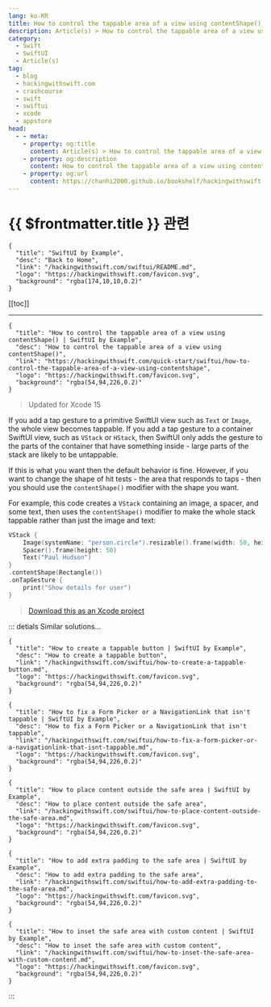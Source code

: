 ```yaml
---
lang: ko-KR
title: How to control the tappable area of a view using contentShape()
description: Article(s) > How to control the tappable area of a view using contentShape()
category:
  - Swift
  - SwiftUI
  - Article(s)
tag: 
  - blog
  - hackingwithswift.com
  - crashcourse
  - swift
  - swiftui
  - xcode
  - appstore
head:
  - - meta:
    - property: og:title
      content: Article(s) > How to control the tappable area of a view using contentShape()
    - property: og:description
      content: How to control the tappable area of a view using contentShape()
    - property: og:url
      content: https://chanhi2000.github.io/bookshelf/hackingwithswift.com/swiftui/how-to-control-the-tappable-area-of-a-view-using-contentshape.html
---
```


# {{ $frontmatter.title }} 관련

```component VPCard
{
  "title": "SwiftUI by Example",
  "desc": "Back to Home",
  "link": "/hackingwithswift.com/swiftui/README.md",
  "logo": "https://hackingwithswift.com/favicon.svg",
  "background": "rgba(174,10,10,0.2)"
}
```

[[toc]]

---

```component VPCard
{
  "title": "How to control the tappable area of a view using contentShape() | SwiftUI by Example",
  "desc": "How to control the tappable area of a view using contentShape()",
  "link": "https://hackingwithswift.com/quick-start/swiftui/how-to-control-the-tappable-area-of-a-view-using-contentshape",
  "logo": "https://hackingwithswift.com/favicon.svg",
  "background": "rgba(54,94,226,0.2)"
}
```

> Updated for Xcode 15

If you add a tap gesture to a primitive SwiftUI view such as `Text` or `Image`, the whole view becomes tappable. If you add a tap gesture to a container SwiftUI view, such as `VStack` or `HStack`, then SwiftUI only adds the gesture to the parts of the container that have something inside - large parts of the stack are likely to be untappable.

If this is what you want then the default behavior is fine. However, if you want to change the shape of hit tests - the area that responds to taps - then you should use the `contentShape()` modifier with the shape you want.

For example, this code creates a `VStack` containing an image, a spacer, and some text, then uses the `contentShape()` modifier to make the whole stack tappable rather than just the image and text:

```swift
VStack {
    Image(systemName: "person.circle").resizable().frame(width: 50, height: 50)
    Spacer().frame(height: 50)
    Text("Paul Hudson")
}
.contentShape(Rectangle())
.onTapGesture {
    print("Show details for user")
}
```

> [<FontIcon icon="fas fa-file-zipper"/>Download this as an Xcode project](https://hackingwithswift.com/files/projects/swiftui/how-to-control-the-tappable-area-of-a-view-using-contentshape-1.zip)

<VidStack src="https://hackingwithswift.com/img/books/quick-start/swiftui/how-to-control-the-tappable-area-of-a-view-using-contentshape-1~dark.mp4" />

::: detials Similar solutions…

```component VPCard
{
  "title": "How to create a tappable button | SwiftUI by Example",
  "desc": "How to create a tappable button",
  "link": "/hackingwithswift.com/swiftui/how-to-create-a-tappable-button.md",
  "logo": "https://hackingwithswift.com/favicon.svg",
  "background": "rgba(54,94,226,0.2)"
}
```

```component VPCard  
{
  "title": "How to fix a Form Picker or a NavigationLink that isn't tappable | SwiftUI by Example",
  "desc": "How to fix a Form Picker or a NavigationLink that isn't tappable",
  "link": "/hackingwithswift.com/swiftui/how-to-fix-a-form-picker-or-a-navigationlink-that-isnt-tappable.md",
  "logo": "https://hackingwithswift.com/favicon.svg",
  "background": "rgba(54,94,226,0.2)"
}
```

```component VPCard
{
  "title": "How to place content outside the safe area | SwiftUI by Example",
  "desc": "How to place content outside the safe area",
  "link": "/hackingwithswift.com/swiftui/how-to-place-content-outside-the-safe-area.md",
  "logo": "https://hackingwithswift.com/favicon.svg",
  "background": "rgba(54,94,226,0.2)"
}
```

```component VPCard
{
  "title": "How to add extra padding to the safe area | SwiftUI by Example",
  "desc": "How to add extra padding to the safe area",
  "link": "/hackingwithswift.com/swiftui/how-to-add-extra-padding-to-the-safe-area.md",
  "logo": "https://hackingwithswift.com/favicon.svg",
  "background": "rgba(54,94,226,0.2)"
}
```

```component VPCard
{
  "title": "How to inset the safe area with custom content | SwiftUI by Example",
  "desc": "How to inset the safe area with custom content",
  "link": "/hackingwithswift.com/swiftui/how-to-inset-the-safe-area-with-custom-content.md",
  "logo": "https://hackingwithswift.com/favicon.svg",
  "background": "rgba(54,94,226,0.2)"
}
```

:::

